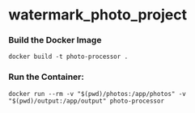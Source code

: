 # watermark_photo_project
### Build the Docker Image
```
docker build -t photo-processor .
```
### Run the Container:
```
docker run --rm -v "$(pwd)/photos:/app/photos" -v "$(pwd)/output:/app/output" photo-processor
```
